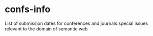 # confs-info
List of submission dates for conferences and journals special issues relevant to the domain of semantic web
